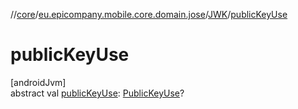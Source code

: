 //[core](../../../index.md)/[eu.epicompany.mobile.core.domain.jose](../index.md)/[JWK](index.md)/[publicKeyUse](public-key-use.md)

# publicKeyUse

[androidJvm]\
abstract val [publicKeyUse](public-key-use.md): [PublicKeyUse](../-public-key-use/index.md)?
